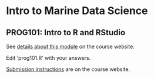 # Intro to Marine Data Science

## PROG101: Intro to R and RStudio

See [details about this module](https://marinecs-100b.github.io/tracks/prog/prog101.html) on the course website.

Edit 'prog101.R' with your answers.

[Submission instructions](https://marinecs-100b.github.io/module-submission.html) are on the course website.
